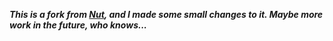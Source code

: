***This is a fork from [Nut](https://github.com/seff/nut), and I made some small changes to it. Maybe more work in the future, who knows...***
